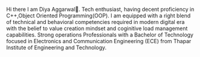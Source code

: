 Hi there I am Diya Aggarwal👋. 
Tech enthusiast, having decent proficiency in C++,Object Oriented Programming(OOP).
I am equipped with a right blend of technical and behavioral competencies required
in modern digital era with the belief to value creation mindset and coginitive load
management capabilities. Strong operations Professionals with a Bachelor of Technology
focused in Electronics and Communication Engineering (ECE) from Thapar Institute of
Engineering and Technology.
<!---
- 👋 Hi, I’m @diyaaggarwal6
- 👀 I’m interested in ...
- 🌱 I’m currently learning ...
- 💞️ I’m looking to collaborate on ...
- 📫 How to reach me ...

diyaaggarwal6/diyaaggarwal6 is a ✨ special ✨ repository because its `README.md` (this file) appears on your GitHub profile.
You can click the Preview link to take a look at your changes.
--->

